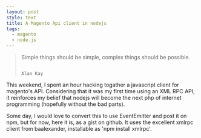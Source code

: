 ```yaml
---
layout: post
style: text
title: A Magento Api client in nodejs
tags: 
  - magento
  - node.js
---
```


> Simple things should be simple, complex things should be possible.
>
>																			Alan Kay

This weekend, I spent an hour hacking togather a javascript client for magento's API. Considering that it was my first time using an XML RPC API, it reinforces my belief that nodejs will become the next php of internet programming (hopefully without the bad parts). 

Some day, I would love to convert this to use EventEmitter and post it on npm, but for now, here it is, as a gist on github. It uses the excellent xmlrpc client from baalexander, installable as 'npm install xmlrpc'.

<script src="https://gist.github.com/1289509.js"> </script>
